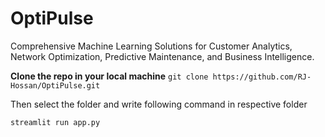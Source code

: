 # OptiPulse
Comprehensive Machine Learning Solutions for Customer Analytics, Network Optimization, Predictive Maintenance, and Business Intelligence.

**Clone the repo in your local machine**
`git clone https://github.com/RJ-Hossan/OptiPulse.git`

Then select the folder and write following command in respective folder

`streamlit run app.py`


